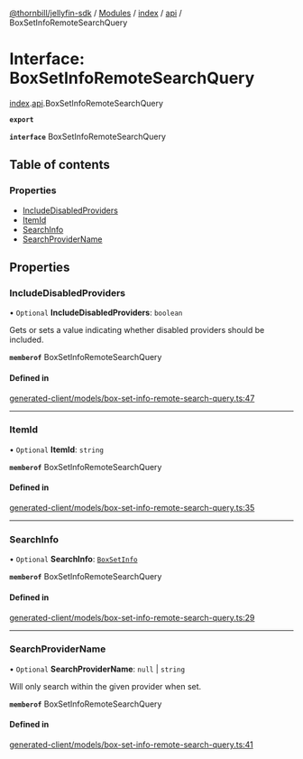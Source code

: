 [@thornbill/jellyfin-sdk](../README.md) / [Modules](../modules.md) / [index](../modules/index.md) / [api](../modules/index.api.md) / BoxSetInfoRemoteSearchQuery

# Interface: BoxSetInfoRemoteSearchQuery

[index](../modules/index.md).[api](../modules/index.api.md).BoxSetInfoRemoteSearchQuery

**`export`**

**`interface`** BoxSetInfoRemoteSearchQuery

## Table of contents

### Properties

- [IncludeDisabledProviders](index.api.BoxSetInfoRemoteSearchQuery.md#includedisabledproviders)
- [ItemId](index.api.BoxSetInfoRemoteSearchQuery.md#itemid)
- [SearchInfo](index.api.BoxSetInfoRemoteSearchQuery.md#searchinfo)
- [SearchProviderName](index.api.BoxSetInfoRemoteSearchQuery.md#searchprovidername)

## Properties

### IncludeDisabledProviders

• `Optional` **IncludeDisabledProviders**: `boolean`

Gets or sets a value indicating whether disabled providers should be included.

**`memberof`** BoxSetInfoRemoteSearchQuery

#### Defined in

[generated-client/models/box-set-info-remote-search-query.ts:47](https://github.com/thornbill/jellyfin-sdk-typescript/blob/eb13db7/src/generated-client/models/box-set-info-remote-search-query.ts#L47)

___

### ItemId

• `Optional` **ItemId**: `string`

**`memberof`** BoxSetInfoRemoteSearchQuery

#### Defined in

[generated-client/models/box-set-info-remote-search-query.ts:35](https://github.com/thornbill/jellyfin-sdk-typescript/blob/eb13db7/src/generated-client/models/box-set-info-remote-search-query.ts#L35)

___

### SearchInfo

• `Optional` **SearchInfo**: [`BoxSetInfo`](index.api.BoxSetInfo.md)

**`memberof`** BoxSetInfoRemoteSearchQuery

#### Defined in

[generated-client/models/box-set-info-remote-search-query.ts:29](https://github.com/thornbill/jellyfin-sdk-typescript/blob/eb13db7/src/generated-client/models/box-set-info-remote-search-query.ts#L29)

___

### SearchProviderName

• `Optional` **SearchProviderName**: ``null`` \| `string`

Will only search within the given provider when set.

**`memberof`** BoxSetInfoRemoteSearchQuery

#### Defined in

[generated-client/models/box-set-info-remote-search-query.ts:41](https://github.com/thornbill/jellyfin-sdk-typescript/blob/eb13db7/src/generated-client/models/box-set-info-remote-search-query.ts#L41)
